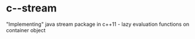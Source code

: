 # c--stream
"Implementing" java stream package in c++11 - lazy evaluation functions on container object  
